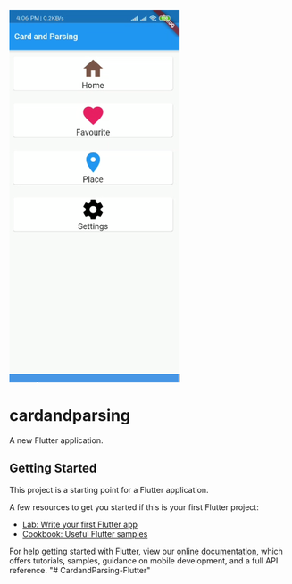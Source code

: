 ![Screenshot Apps](https://github.com/MumetNgoding/CardandParsing-Flutter/blob/master/screenshot/cardandparsing.PNG)

# cardandparsing

A new Flutter application.

## Getting Started

This project is a starting point for a Flutter application.

A few resources to get you started if this is your first Flutter project:

- [Lab: Write your first Flutter app](https://flutter.dev/docs/get-started/codelab)
- [Cookbook: Useful Flutter samples](https://flutter.dev/docs/cookbook)

For help getting started with Flutter, view our
[online documentation](https://flutter.dev/docs), which offers tutorials,
samples, guidance on mobile development, and a full API reference.
"# CardandParsing-Flutter" 
